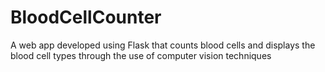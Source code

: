 # BloodCellCounter
A web app developed using Flask that counts blood cells and displays the blood cell types through the use of computer vision techniques
